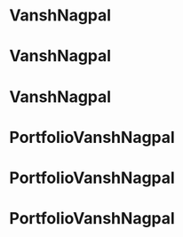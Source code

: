 # VanshNagpal
# VanshNagpal
# VanshNagpal
# PortfolioVanshNagpal
# PortfolioVanshNagpal
# PortfolioVanshNagpal
